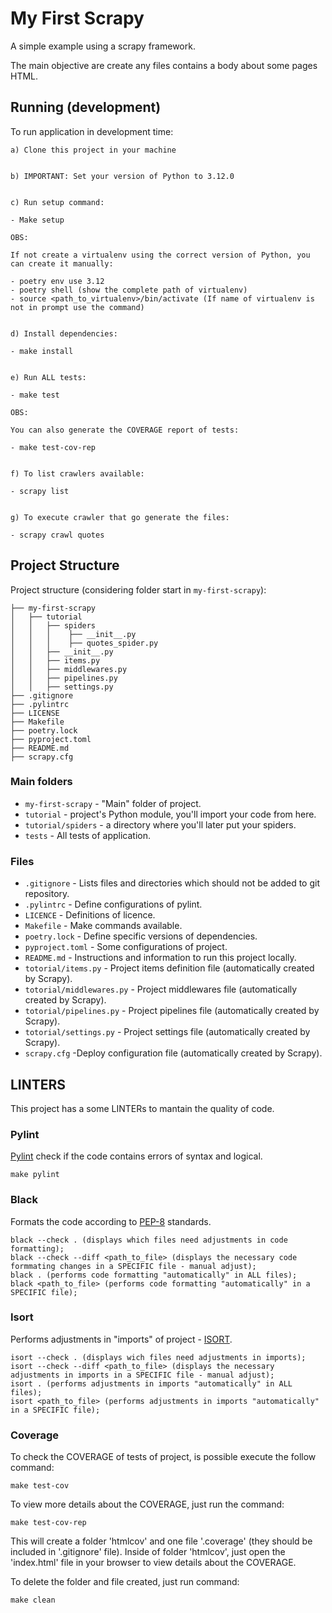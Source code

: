 # My First Scrapy

A simple example using a scrapy framework.

The main objective are create any files contains a body about some pages HTML.


## Running (development)

To run application in development time:

```
a) Clone this project in your machine


b) IMPORTANT: Set your version of Python to 3.12.0


c) Run setup command:

- Make setup

OBS:

If not create a virtualenv using the correct version of Python, you can create it manually: 

- poetry env use 3.12
- poetry shell (show the complete path of virtualenv)
- source <path_to_virtualenv>/bin/activate (If name of virtualenv is not in prompt use the command)


d) Install dependencies:

- make install


e) Run ALL tests:

- make test

OBS: 

You can also generate the COVERAGE report of tests:

- make test-cov-rep


f) To list crawlers available:

- scrapy list


g) To execute crawler that go generate the files:

- scrapy crawl quotes

```

## Project Structure

Project structure (considering folder start in `my-first-scrapy`):

```
├── my-first-scrapy
│   ├── tutorial
│   │   ├── spiders
│   │   │    ├── __init__.py
│   │   │    ├── quotes_spider.py
│   │   ├── __init__.py
│   │   ├── items.py
│   │   ├── middlewares.py
│   │   ├── pipelines.py
│   │   ├── settings.py
├── .gitignore
├── .pylintrc
├── LICENSE
├── Makefile
├── poetry.lock
├── pyproject.toml
├── README.md
├── scrapy.cfg
```

### Main folders

* `my-first-scrapy` - "Main" folder of project.
* `tutorial` - project's Python module, you'll import your code from here.
* `tutorial/spiders` - a directory where you'll later put your spiders.
* `tests` - All tests of application.

### Files

* `.gitignore` - Lists files and directories which should not be added to git repository.
* `.pylintrc` - Define configurations of pylint.
* `LICENCE` - Definitions of licence.
* `Makefile` - Make commands available.
* `poetry.lock` - Define specific versions of dependencies.
* `pyproject.toml` - Some configurations of project.
* `README.md` - Instructions and information to run this project locally.
* `totorial/items.py` - Project items definition file (automatically created by Scrapy).
* `totorial/middlewares.py` - Project middlewares file (automatically created by Scrapy).
* `totorial/pipelines.py` - Project pipelines file (automatically created by Scrapy).
* `totorial/settings.py` - Project settings file (automatically created by Scrapy).
* `scrapy.cfg` -Deploy configuration file (automatically created by Scrapy).

## LINTERS

This project has a some LINTERs to mantain the quality of code.

### Pylint

[Pylint](https://www.pylint.org/) check if the code contains errors of syntax and logical.

```
make pylint
```

### Black

Formats the code according to [PEP-8](https://peps.python.org/pep-0008/) standards.

```
black --check . (displays which files need adjustments in code formatting);
black --check --diff <path_to_file> (displays the necessary code formmating changes in a SPECIFIC file - manual adjust);
black . (performs code formatting "automatically" in ALL files);
black <path_to_file> (performs code formatting "automatically" in a SPECIFIC file);
```

### Isort

Performs adjustments in "imports" of project - [ISORT](https://pycqa.github.io/isort/).

```
isort --check . (displays wich files need adjustments in imports);
isort --check --diff <path_to_file> (displays the necessary adjustments in imports in a SPECIFIC file - manual adjust);
isort . (performs adjustments in imports "automatically" in ALL files);
isort <path_to_file> (performs adjustments in imports "automatically" in a SPECIFIC file);
```

### Coverage

To check the COVERAGE of tests of project, is possible execute the follow command:

```
make test-cov
```

To view more details about the COVERAGE, just run the command:

```
make test-cov-rep
```

This will create a folder 'htmlcov' and one file '.coverage' (they should be included in '.gitignore' file). Inside of folder 'htmlcov', just open the 'index.html' file in your browser to view details about the COVERAGE.

To delete the folder and file created, just run command:

```
make clean
```
